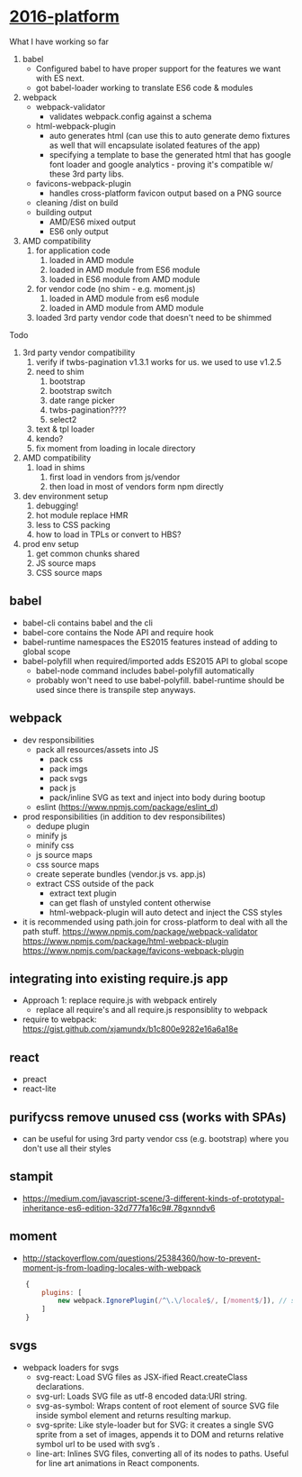 # [2016-platform](https://github.com/epikhighs/2016-platform)

What I have working so far

1. babel
    - Configured babel to have proper support for the features we want with ES next.
    - got babel-loader working to translate ES6 code & modules
1. webpack
    - webpack-validator
        - validates webpack.config against a schema
    - html-webpack-plugin
        - auto generates html (can use this to auto generate demo fixtures as well that will encapsulate isolated features of the app)
        - specifying a template to base the generated html that has google font loader and google analytics - proving it's compatible w/ these 3rd party libs.
    - favicons-webpack-plugin
        - handles cross-platform favicon output based on a PNG source
    - cleaning /dist on build
    - building output
        - AMD/ES6 mixed output
        - ES6 only output
1. AMD compatibility
    1. for application code
        1. loaded in AMD module
        1. loaded in AMD module from ES6 module
        1. loaded in ES6 module from AMD module
    1. for vendor code (no shim - e.g. moment.js)
        1. loaded in AMD module from es6 module
        1. loaded in AMD module from AMD module
    1. loaded 3rd party vendor code that doesn't need to be shimmed
    
Todo

1. 3rd party vendor compatibility
    1. verify if twbs-pagination v1.3.1 works for us.  we used to use v1.2.5
    1. need to shim
        1. bootstrap
        1. bootstrap switch
        1. date range picker
        1. twbs-pagination????
        1. select2
    1. text & tpl loader
    1. kendo?
    1. fix moment from loading in locale directory
1. AMD compatibility
    1. load in shims
        1. first load in vendors from js/vendor
        1. then load in most of vendors form npm directly
1. dev environment setup
    1. debugging!
    1. hot module replace HMR
    1. less to CSS packing
    1. how to load in TPLs or convert to HBS?
1. prod env setup
    1. get common chunks shared
    1. JS source maps
    1. CSS source maps

## babel
* babel-cli contains babel and the cli
* babel-core contains the Node API and require hook
* babel-runtime namespaces the ES2015 features instead of adding to global scope
* babel-polyfill when required/imported adds ES2015 API to global scope
    * babel-node command includes babel-polyfill automatically
    * probably won't need to use babel-polyfill.  babel-runtime should be used since there is transpile step anyways.

## webpack
* dev responsibilities
    * pack all resources/assets into JS
        * pack css
        * pack imgs
        * pack svgs
        * pack js
        * pack/inline SVG as text and inject into body during bootup
    * eslint (https://www.npmjs.com/package/eslint_d)
* prod responsibilities (in addition to dev responsibilites)
    * dedupe plugin
    * minify js
    * minify css
    * js source maps
    * css source maps
    * create seperate bundles (vendor.js vs. app.js)
    * extract CSS outside of the pack
        * extract text plugin
        * can get flash of unstyled content otherwise
        * html-webpack-plugin will auto detect and inject the CSS styles
* it is recommended using path.join for cross-platform to deal with all the path stuff.
https://www.npmjs.com/package/webpack-validator
https://www.npmjs.com/package/html-webpack-plugin
https://www.npmjs.com/package/favicons-webpack-plugin

## integrating into existing require.js app
* Approach 1: replace require.js with webpack entirely
    * replace all require's and all require.js responsiblity to webpack
* require to webpack: https://gist.github.com/xjamundx/b1c800e9282e16a6a18e

## react
* preact
* react-lite

## purifycss remove unused css (works with SPAs)
* can be useful for using 3rd party vendor css (e.g. bootstrap) where you don't use all their styles

## stampit
* https://medium.com/javascript-scene/3-different-kinds-of-prototypal-inheritance-es6-edition-32d777fa16c9#.78gxnndv6
## moment
* http://stackoverflow.com/questions/25384360/how-to-prevent-moment-js-from-loading-locales-with-webpack
```javascript
    {
        plugins: [
            new webpack.IgnorePlugin(/^\.\/locale$/, [/moment$/]), // saves ~100k from build
        ]
    }
```
## svgs
* webpack loaders for svgs
    * svg-react: Load SVG files as JSX-ified React.createClass declarations.
    * svg-url: Loads SVG file as utf-8 encoded data:URI string.
    * svg-as-symbol: Wraps content of root element of source SVG file inside symbol element and returns resulting markup.
    * svg-sprite: Like style-loader but for SVG: it creates a single SVG sprite from a set of images, appends it to DOM and returns relative symbol url to be used with svg’s <use>.
    * line-art: Inlines SVG files, converting all of its nodes to paths. Useful for line art animations in React components.